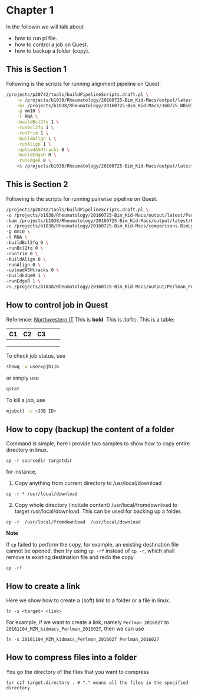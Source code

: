 # Chapter 1 
In the followin we will talk about
* how to run pl file.
* how to control a job on Quest.
* how to backup a folder (copy).

## This is Section 1
Following is the scripts for running alignment pipeline on Quest.

```sh
/projects/p20742/tools/buildPipelineScripts.draft.pl \
    -o /projects/b1038/Rheumatology/20160725-Bim_Kid-Macs/output/latest  \
    -bs /projects/b1038/Rheumatology/20160725-Bim_Kid-Macs/160725_NB501488_0017_AH5KLLBGXY \
    -g mm10 \
    -t RNA \
    -buildBcl2fq 1 \
    -runBcl2fq 1 \
    -runTrim 1 \
    -buildAlign 1 \
    -runAlign 1 \
    -uploadASHtracks 0 \
    -buildEdgeR 0 \
    -runEdgeR 0 \
    >& /projects/b1038/Rheumatology/20160725-Bim_Kid-Macs/output/latest/kidney_macs_output.log &
```


## This is Section 2
Following is the scripts for running pairwise pipeline on Quest.

```sh
/projects/p20742/tools/buildPipelineScripts.draft.pl \
-o /projects/b1038/Rheumatology/20160725-Bim_Kid-Macs/output/latest/Perlman_FuNien_20160725 \
-bam /projects/b1038/Rheumatology/20160725-Bim_Kid-Macs/output/latest/Perlman_FuNien_20160725/bam \
-c /projects/b1038/Rheumatology/20160725-Bim_Kid-Macs/comparisons.BimLysMBimTrif.csv \
-g mm10 \
-t RNA \
-buildBcl2fq 0 \
-runBcl2fq 0 \
-runTrim 0 \
-buildAlign 0 \
-runAlign 0 \
-uploadASHtracks 0 \
-buildEdgeR 1 \
-runEdgeR 1 \
>& /projects/b1038/Rheumatology/20160725-Bim_Kid-Macs/output/Perlman_FuNien_20160725/KidneyMacs_Mouse_EdgeR &
```

## How to control job in Quest

Reference: [Northwestern IT](http://www.it.northwestern.edu/research/user-services/quest/job-management.html)
This is **bold**. This is *italitc*.
This is a table:

| C1|C2 |C3 |   |   |
|---|---|---|---|---|
|   |   |   |   |   |
|   |   |   |   |   |
|   |   |   |   |   |

To check job status, use
```sh
showq -w user=pjh116
```
or simply use
```sh
qstat
```
To kill a job, use
```sh
mjobctl -c <JOB ID>
```
## How to copy (backup) the content of a folder

Command is simple, here I provide two samples to show how to copy entire directory in linux.

```
cp -r sourcedir targetdir
```

for instance,

1. Copy anything from current directory to /usr/local/download

```
cp -r * /usr/local/download
```

2. Copy whole directory (include content) /usr/local/fromdownload to target /usr/local/download. This can be used for backing up a folder.

```
cp -r  /usr/local/fromdownload  /usr/local/download
```

**Note** 

If `cp` failed to perform the copy, for example, an existing destination file cannot be opened, then try using `cp -rf` instead of `cp -r`, which shall remove te existing destination file and redo the copy.
```
cp -rf
```

## How to create a link

Here we show how to create a (soft) link to a folder or a file in linux.
```
ln -s <target> <link>
```
For example, if we want to create a link, namely `Perlman_2016027` to `20161104_MZM_kidmacs_Perlman_2016027`, then we can use

```
ln -s 20161104_MZM_kidmacs_Perlman_2016027 Perlman_2016027
```
## How to compress files into a folder

You go the directory of the files that you want to compress
```
tar czf target.directory . # "." means all the files in the specified directory 
```



